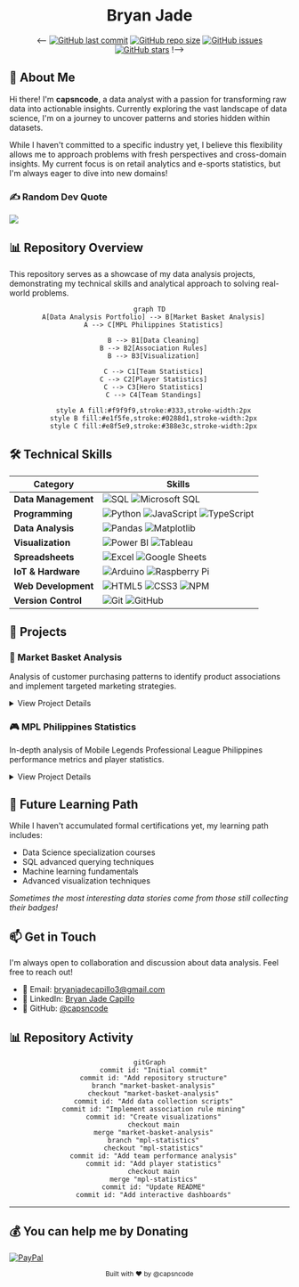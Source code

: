 
<div align="center">
  
# Bryan Jade

 <-- [![GitHub last commit](https://img.shields.io/github/last-commit/capsncode/data-analysis-portfolio)](https://github.com/capsncode/data-analysis-portfolio/commits/main)
  [![GitHub repo size](https://img.shields.io/github/repo-size/capsncode/data-analysis-portfolio)](https://github.com/capsncode/data-analysis-portfolio)
  [![GitHub issues](https://img.shields.io/github/issues/capsncode/data-analysis-portfolio)](https://github.com/capsncode/data-analysis-portfolio/issues)
  [![GitHub stars](https://img.shields.io/github/stars/capsncode/data-analysis-portfolio)](https://github.com/capsncode/data-analysis-portfolio/stargazers) !-->
  
</div>

## 👋 About Me

Hi there! I'm **capsncode**, a data analyst with a passion for transforming raw data into actionable insights. Currently exploring the vast landscape of data science, I'm on a journey to uncover patterns and stories hidden within datasets.

While I haven't committed to a specific industry yet, I believe this flexibility allows me to approach problems with fresh perspectives and cross-domain insights. My current focus is on retail analytics and e-sports statistics, but I'm always eager to dive into new domains!

### ✍️ Random Dev Quote
![](https://quotes-github-readme.vercel.app/api?type=horizontal&theme=radical)

## 📊 Repository Overview

This repository serves as a showcase of my data analysis projects, demonstrating my technical skills and analytical approach to solving real-world problems.

<div align="center">
  
  ```mermaid
  graph TD
    A[Data Analysis Portfolio] --> B[Market Basket Analysis]
    A --> C[MPL Philippines Statistics]
    
    B --> B1[Data Cleaning]
    B --> B2[Association Rules]
    B --> B3[Visualization]
    
    C --> C1[Team Statistics]
    C --> C2[Player Statistics]
    C --> C3[Hero Statistics]
    C --> C4[Team Standings]
    
    style A fill:#f9f9f9,stroke:#333,stroke-width:2px
    style B fill:#e1f5fe,stroke:#0288d1,stroke-width:2px
    style C fill:#e8f5e9,stroke:#388e3c,stroke-width:2px
  ```
  
</div>

## 🛠️ Technical Skills

<div align="center">
  
  | Category | Skills |
  |----------|--------|
  | **Data Management** | ![SQL](https://img.shields.io/badge/-SQL-4479A1?style=flat&logo=postgresql&logoColor=white) ![Microsoft SQL](https://img.shields.io/badge/-Microsoft%20SQL-CC2927?style=flat&logo=microsoftsqlserver&logoColor=white) |
  | **Programming** | ![Python](https://img.shields.io/badge/-Python-3776AB?style=flat&logo=python&logoColor=white) ![JavaScript](https://img.shields.io/badge/-JavaScript-F7DF1E?style=flat&logo=javascript&logoColor=black) ![TypeScript](https://img.shields.io/badge/-TypeScript-3178C6?style=flat&logo=typescript&logoColor=white) |
  | **Data Analysis** | ![Pandas](https://img.shields.io/badge/-Pandas-150458?style=flat&logo=pandas&logoColor=white) ![Matplotlib](https://img.shields.io/badge/-Matplotlib-11557c?style=flat) |
  | **Visualization** | ![Power BI](https://img.shields.io/badge/-Power%20BI-F2C811?style=flat&logo=powerbi&logoColor=black) ![Tableau](https://img.shields.io/badge/-Tableau-E97627?style=flat&logo=tableau&logoColor=white) |
  | **Spreadsheets** | ![Excel](https://img.shields.io/badge/-Excel-217346?style=flat&logo=microsoftexcel&logoColor=white) ![Google Sheets](https://img.shields.io/badge/-Google%20Sheets-34A853?style=flat&logo=googlesheets&logoColor=white) |
  | **IoT & Hardware** | ![Arduino](https://img.shields.io/badge/-Arduino-00979D?style=flat&logo=arduino&logoColor=white) ![Raspberry Pi](https://img.shields.io/badge/-Raspberry%20Pi-A22846?style=flat&logo=raspberrypi&logoColor=white) |
  | **Web Development** | ![HTML5](https://img.shields.io/badge/-HTML5-E34F26?style=flat&logo=html5&logoColor=white) ![CSS3](https://img.shields.io/badge/-CSS3-1572B6?style=flat&logo=css3&logoColor=white) ![NPM](https://img.shields.io/badge/-NPM-CB3837?style=flat&logo=npm&logoColor=white) |
  | **Version Control** | ![Git](https://img.shields.io/badge/-Git-F05032?style=flat&logo=git&logoColor=white) ![GitHub](https://img.shields.io/badge/-GitHub-181717?style=flat&logo=github&logoColor=white) |
  
</div>

## 📂 Projects

### 🛒 Market Basket Analysis
Analysis of customer purchasing patterns to identify product associations and implement targeted marketing strategies.

<details>
<summary>View Project Details</summary>

#### Overview
This project applies association rule mining techniques to transaction data to uncover relationships between products frequently purchased together.

#### Key Findings
- Identified top 10 product pairs with highest association rules
- Discovered seasonal buying patterns across product categories
- Created visualizations of product networks and clusters

#### Technologies Used
- Python (Pandas, Matplotlib, Apriori algorithm)
- SQL for data extraction and preprocessing
- Power BI for interactive dashboards

</details>

### 🎮 MPL Philippines Statistics
In-depth analysis of Mobile Legends Professional League Philippines performance metrics and player statistics.

<details>
<summary>View Project Details</summary>

#### Overview
Statistical analysis of MPL Philippines data to identify performance patterns, player strengths, and strategic insights.

#### Key Areas
- Team performance analysis across seasons
- Player efficiency metrics and rankings
- Meta trends and hero selection patterns

#### Technologies Used
- Python for statistical analysis
- Tableau for interactive visualizations
- Excel for data cleaning and preliminary analysis

</details>

## 🚀 Future Learning Path

While I haven't accumulated formal certifications yet, my learning path includes:
- Data Science specialization courses
- SQL advanced querying techniques
- Machine learning fundamentals
- Advanced visualization techniques

*Sometimes the most interesting data stories come from those still collecting their badges!*

## 📫 Get in Touch

I'm always open to collaboration and discussion about data analysis. Feel free to reach out!

- 📧 Email: [bryanjadecapillo3@gmail.com](mailto:bryanjadecapillo3@gmail.com)
- 💼 LinkedIn: [Bryan Jade Capillo](https://www.linkedin.com/in/bryan-jade-capillo)
- 🐙 GitHub: [@capsncode](https://github.com/capsncode)

## 📊 Repository Activity

<div align="center">
  
  ```mermaid
  gitGraph
    commit id: "Initial commit"
    commit id: "Add repository structure"
    branch "market-basket-analysis"
    checkout "market-basket-analysis"
    commit id: "Add data collection scripts"
    commit id: "Implement association rule mining"
    commit id: "Create visualizations"
    checkout main
    merge "market-basket-analysis"
    branch "mpl-statistics"
    checkout "mpl-statistics"
    commit id: "Add team performance analysis"
    commit id: "Add player statistics"
    checkout main
    merge "mpl-statistics"
    commit id: "Update README"
    commit id: "Add interactive dashboards"
  ```
  
</div>

---

  ## 💰 You can help me by Donating
  [![PayPal](https://img.shields.io/badge/PayPal-00457C?style=for-the-badge&logo=paypal&logoColor=white)](https://paypal.me/capsncode) 

<div align="center">
  <sub>Built with ❤️ by @capsncode</sub>
</div>
